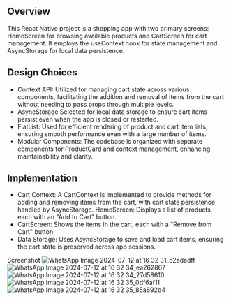 ## Overview
This React Native project is a shopping app with two primary screens: HomeScreen for browsing available products and CartScreen for cart management. It employs the useContext hook for state management and AsyncStorage for local data persistence.

## Design Choices
* Context API: Utilized for managing cart state across various components, facilitating the addition and removal of items from the cart without needing to pass props through multiple levels.
* AsyncStorage Selected for local data storage to ensure cart items persist even when the app is closed or restarted.
* FlatList: Used for efficient rendering of product and cart item lists, ensuring smooth performance even with a large number of items.
* Modular Components: The codebase is organized with separate components for ProductCard and context management, enhancing maintainability and clarity.

## Implementation
* Cart Context: A CartContext is implemented to provide methods for adding and removing items from the cart, with cart state persistence handled by AsyncStorage.
  HomeScreen: Displays a list of products, each with an "Add to Cart" button.
* CartScreen: Shows the items in the cart, each with a "Remove from Cart" button.
* Data Storage: Uses AsyncStorage to save and load cart items, ensuring the cart state is preserved across app sessions.

Screenshot
![WhatsApp Image 2024-07-12 at 16 32 31_c2adadff](https://github.com/user-attachments/assets/a4c95adf-d12d-40d9-9cf0-44bbe7bcc63c)
![WhatsApp Image 2024-07-12 at 16 32 34_ea262867](https://github.com/user-attachments/assets/9e336e4c-9d35-41b9-9418-6825c9caf187)
![WhatsApp Image 2024-07-12 at 16 32 34_27d58610](https://github.com/user-attachments/assets/6c008fbd-4abf-49f7-8cb5-28c8b42f9ac0)
![WhatsApp Image 2024-07-12 at 16 32 35_0df6af11](https://github.com/user-attachments/assets/49a1b415-a8a7-4ab1-af36-2060ba8721b8)
![WhatsApp Image 2024-07-12 at 16 32 35_85a692b4](https://github.com/user-attachments/assets/705d9dfb-5d4f-45a5-8749-a8822fe337e2)






